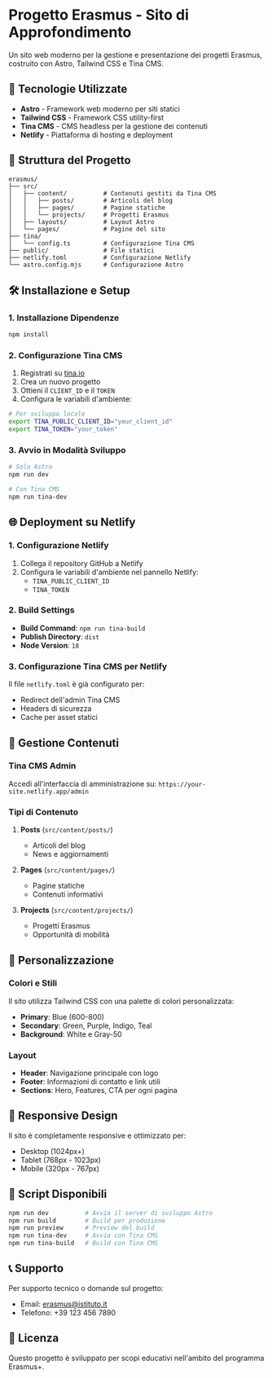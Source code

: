 # Progetto Erasmus - Sito di Approfondimento

Un sito web moderno per la gestione e presentazione dei progetti Erasmus, costruito con Astro, Tailwind CSS e Tina CMS.

## 🚀 Tecnologie Utilizzate

- **Astro** - Framework web moderno per siti statici
- **Tailwind CSS** - Framework CSS utility-first
- **Tina CMS** - CMS headless per la gestione dei contenuti
- **Netlify** - Piattaforma di hosting e deployment

## 📁 Struttura del Progetto

```
erasmus/
├── src/
│   ├── content/          # Contenuti gestiti da Tina CMS
│   │   ├── posts/        # Articoli del blog
│   │   ├── pages/        # Pagine statiche
│   │   └── projects/     # Progetti Erasmus
│   ├── layouts/          # Layout Astro
│   └── pages/            # Pagine del sito
├── tina/
│   └── config.ts         # Configurazione Tina CMS
├── public/               # File statici
├── netlify.toml          # Configurazione Netlify
└── astro.config.mjs      # Configurazione Astro
```

## 🛠️ Installazione e Setup

### 1. Installazione Dipendenze

```bash
npm install
```

### 2. Configurazione Tina CMS

1. Registrati su [tina.io](https://tina.io)
2. Crea un nuovo progetto
3. Ottieni il `CLIENT_ID` e il `TOKEN`
4. Configura le variabili d'ambiente:

```bash
# Per sviluppo locale
export TINA_PUBLIC_CLIENT_ID="your_client_id"
export TINA_TOKEN="your_token"
```

### 3. Avvio in Modalità Sviluppo

```bash
# Solo Astro
npm run dev

# Con Tina CMS
npm run tina-dev
```

## 🌐 Deployment su Netlify

### 1. Configurazione Netlify

1. Collega il repository GitHub a Netlify
2. Configura le variabili d'ambiente nel pannello Netlify:
   - `TINA_PUBLIC_CLIENT_ID`
   - `TINA_TOKEN`

### 2. Build Settings

- **Build Command**: `npm run tina-build`
- **Publish Directory**: `dist`
- **Node Version**: `18`

### 3. Configurazione Tina CMS per Netlify

Il file `netlify.toml` è già configurato per:
- Redirect dell'admin Tina CMS
- Headers di sicurezza
- Cache per asset statici

## 📝 Gestione Contenuti

### Tina CMS Admin

Accedi all'interfaccia di amministrazione su: `https://your-site.netlify.app/admin`

### Tipi di Contenuto

1. **Posts** (`src/content/posts/`)
   - Articoli del blog
   - News e aggiornamenti

2. **Pages** (`src/content/pages/`)
   - Pagine statiche
   - Contenuti informativi

3. **Projects** (`src/content/projects/`)
   - Progetti Erasmus
   - Opportunità di mobilità

## 🎨 Personalizzazione

### Colori e Stili

Il sito utilizza Tailwind CSS con una palette di colori personalizzata:
- **Primary**: Blue (600-800)
- **Secondary**: Green, Purple, Indigo, Teal
- **Background**: White e Gray-50

### Layout

- **Header**: Navigazione principale con logo
- **Footer**: Informazioni di contatto e link utili
- **Sections**: Hero, Features, CTA per ogni pagina

## 📱 Responsive Design

Il sito è completamente responsive e ottimizzato per:
- Desktop (1024px+)
- Tablet (768px - 1023px)
- Mobile (320px - 767px)

## 🔧 Script Disponibili

```bash
npm run dev          # Avvia il server di sviluppo Astro
npm run build        # Build per produzione
npm run preview      # Preview del build
npm run tina-dev     # Avvia con Tina CMS
npm run tina-build   # Build con Tina CMS
```

## 📞 Supporto

Per supporto tecnico o domande sul progetto:
- Email: erasmus@istituto.it
- Telefono: +39 123 456 7890

## 📄 Licenza

Questo progetto è sviluppato per scopi educativi nell'ambito del programma Erasmus+.